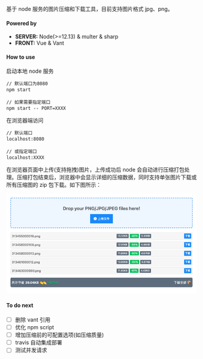 基于 node 服务的图片压缩和下载工具，目前支持图片格式 jpg、png。

#### Powered by

-   **SERVER:** Node(>=12.13) & multer & sharp
-   **FRONT:** Vue & Vant

#### How to use

启动本地 node 服务

```node
// 默认端口为8080
npm start

// 如果需要指定端口
npm start -- PORT=XXXX
```

在浏览器端访问

```
// 默认端口
localhost:8080

// 或指定端口
localhost:XXXX
```

在浏览器页面中上传(支持拖拽)图片，上传成功后 node 会自动进行压缩打包处理。压缩打包结束后，浏览器中会显示详细的压缩数据，同时支持单张图片下载或所有压缩图的 zip 包下载。如下图所示：

![demo](demo.png)

#### To do next

-   [ ] 删除 vant 引用
-   [ ] 优化 npm script
-   [ ] 增加压缩前的可配置选项(如压缩质量)
-   [ ] travis 自动集成部署
-   [ ] 测试并发请求
